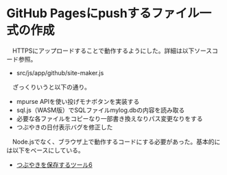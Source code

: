 # GitHub Pagesにpushするファイル一式の作成

　HTTPSにアップロードすることで動作するようにした。詳細は以下ソースコード参照。

* src/js/app/github/site-maker.js

　ざっくりいうと以下の通り。

* mpurse APIを使い投げモナボタンを実装する
* sql.js（WASM版）でSQLファイルmylog.dbの内容を読み取る
* 必要な各ファイルをコピーなり一部書き換えなりパス変更なりをする
* つぶやきの日付表示バグを修正した

　Node.jsでなく、ブラウザ上で動作するコードにする必要があった。基本的には以下をベースにしている。

* [つぶやきを保存するツール6][]

[つぶやきを保存するツール6]:https://monaledge.com/article/482

